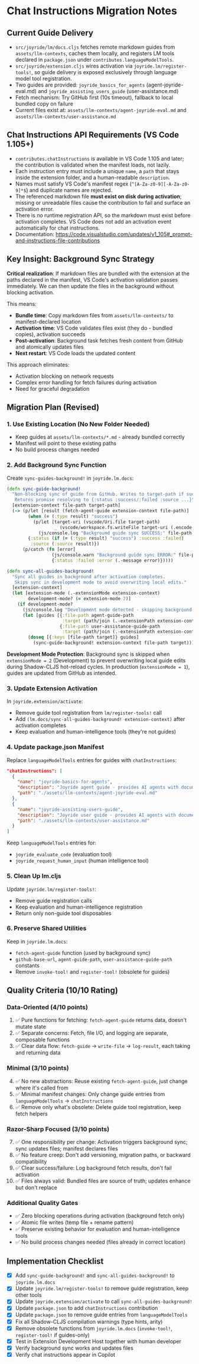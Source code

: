 # Chat Instructions Migration Notes

## Current Guide Delivery
- `src/joyride/lm/docs.cljs` fetches remote markdown guides from `assets/llm-contexts`, caches them locally, and registers LM tools declared in `package.json` under `contributes.languageModelTools`.
- `src/joyride/extension.cljs` wires activation via `joyride.lm/register-tools!`, so guide delivery is exposed exclusively through language model tool registration.
- Two guides are provided: `joyride_basics_for_agents` (agent-joyride-eval.md) and `joyride_assisting_users_guide` (user-assistance.md)
- Fetch mechanism: Try GitHub first (10s timeout), fallback to local bundled copy on failure
- Current files exist at: `assets/llm-contexts/agent-joyride-eval.md` and `assets/llm-contexts/user-assistance.md`

## Chat Instructions API Requirements (VS Code 1.105+)
- `contributes.chatInstructions` is available in VS Code 1.105 and later; the contribution is validated when the manifest loads, not lazily.
- Each instruction entry must include a unique `name`, a `path` that stays inside the extension folder, and a human-readable `description`.
- Names must satisfy VS Code's manifest regex (`^[A-Za-z0-9][-A-Za-z0-9]*$`) and duplicate names are rejected.
- The referenced markdown file **must exist on disk during activation**; missing or unreadable files cause the contribution to fail and surface an activation error.
- There is no runtime registration API, so the markdown must exist before activation completes. VS Code does not add an activation event automatically for chat instructions.
- Documentation: https://code.visualstudio.com/updates/v1_105#_prompt-and-instructions-file-contributions

## Key Insight: Background Sync Strategy
**Critical realization**: If markdown files are bundled with the extension at the paths declared in the manifest, VS Code's activation validation passes immediately. We can then update the files in the background without blocking activation.

This means:
- **Bundle time**: Copy markdown files from `assets/llm-contexts/` to manifest-declared location
- **Activation time**: VS Code validates files exist (they do - bundled copies), activation succeeds
- **Post-activation**: Background task fetches fresh content from GitHub and atomically updates files
- **Next restart**: VS Code loads the updated content

This approach eliminates:
- Activation blocking on network requests
- Complex error handling for fetch failures during activation
- Need for graceful degradation

## Migration Plan (Revised)

### 1. Use Existing Location (No New Folder Needed)
- Keep guides at `assets/llm-contexts/*.md` - already bundled correctly
- Manifest will point to these existing paths
- No build process changes needed

### 2. Add Background Sync Function
Create `sync-guides-background!` in `joyride.lm.docs`:
```clojure
(defn sync-guide-background!
  "Non-blocking sync of guide from GitHub. Writes to target-path if successful.
   Returns promise resolving to {:status :success/:failed :source ...}"
  [extension-context file-path target-path]
  (-> (p/let [result (fetch-agent-guide extension-context file-path)]
        (when (= (:type result) "success")
          (p/let [target-uri (vscode/Uri.file target-path)
                  _ (vscode/workspace.fs.writeFile target-uri (.encode (js/TextEncoder.) (:content result)))]
            (js/console.log "Background guide sync SUCCESS:" file-path "from" (:source result))))
        {:status (if (= (:type result) "success") :success :failed)
         :source (:source result)})
      (p/catch (fn [error]
                 (js/console.warn "Background guide sync ERROR:" file-path (.-message error))
                 {:status :failed :error (.-message error)}))))

(defn sync-all-guides-background!
  "Sync all guides in background after activation completes.
   Skips sync in development mode to avoid overwriting local edits."
  [extension-context]
  (let [extension-mode (.-extensionMode extension-context)
        development-mode? (= extension-mode 2)]
    (if development-mode?
      (js/console.log "Development mode detected - skipping background guide sync")
      (let [guides [{:file-path agent-guide-path
                     :target (path/join (.-extensionPath extension-context) agent-guide-path)}
                    {:file-path user-assistance-guide-path
                     :target (path/join (.-extensionPath extension-context) user-assistance-guide-path)}]]
        (doseq [{:keys [file-path target]} guides]
          (sync-guide-background! extension-context file-path target))))))
```

**Development Mode Protection**: Background sync is skipped when `extensionMode = 2` (Development) to prevent overwriting local guide edits during Shadow-CLJS hot-reload cycles. In production (`extensionMode = 1`), guides are updated from GitHub as intended.

### 3. Update Extension Activation
In `joyride.extension/activate`:
- Remove guide tool registration from `lm/register-tools!` call
- Add `(lm.docs/sync-all-guides-background! extension-context)` after activation completes
- Keep evaluation and human-intelligence tools (they're not guides)

### 4. Update package.json Manifest
Replace `languageModelTools` entries for guides with `chatInstructions`:
```json
"chatInstructions": [
  {
    "name": "joyride-basics-for-agents",
    "description": "Joyride agent guide - provides AI agents with documentation about using Joyride evaluation effectively",
    "path": "./assets/llm-contexts/agent-joyride-eval.md"
  },
  {
    "name": "joyride-assisting-users-guide",
    "description": "Joyride user guide - provides AI agents with documentation about helping users learn Joyride",
    "path": "./assets/llm-contexts/user-assistance.md"
  }
]
```

Keep `languageModelTools` entries for:
- `joyride_evaluate_code` (evaluation tool)
- `joyride_request_human_input` (human intelligence tool)

### 5. Clean Up lm.cljs
Update `joyride.lm/register-tools!`:
- Remove guide registration calls
- Keep evaluation and human-intelligence registration
- Return only non-guide tool disposables

### 6. Preserve Shared Utilities
Keep in `joyride.lm.docs`:
- `fetch-agent-guide` function (used by background sync)
- `github-base-url`, `agent-guide-path`, `user-assistance-guide-path` constants
- Remove `invoke-tool!` and `register-tool!` (obsolete for guides)

## Quality Criteria (10/10 Rating)

### Data-Oriented (4/10 points)
1. ✅ Pure functions for fetching: `fetch-agent-guide` returns data, doesn't mutate state
2. ✅ Separate concerns: Fetch, file I/O, and logging are separate, composable functions
3. ✅ Clear data flow: `fetch-guide` → `write-file` → `log-result`, each taking and returning data

### Minimal (3/10 points)
4. ✅ No new abstractions: Reuse existing `fetch-agent-guide`, just change where it's called from
5. ✅ Minimal manifest changes: Only change guide entries from `languageModelTools` → `chatInstructions`
6. ✅ Remove only what's obsolete: Delete guide tool registration, keep fetch helpers

### Razor-Sharp Focused (3/10 points)
7. ✅ One responsibility per change: Activation triggers background sync; sync updates files; manifest declares files
8. ✅ No feature creep: Don't add versioning, migration paths, or backward compatibility
9. ✅ Clear success/failure: Log background fetch results, don't fail activation
10. ✅ Files always valid: Bundled files are source of truth; updates enhance but don't replace

### Additional Quality Gates
- ✅ Zero blocking operations during activation (background fetch only)
- ✅ Atomic file writes (temp file + rename pattern)
- ✅ Preserve existing behavior for evaluation and human-intelligence tools
- ✅ No build process changes needed (files already in correct location)

## Implementation Checklist
- [x] Add `sync-guide-background!` and `sync-all-guides-background!` to `joyride.lm.docs`
- [x] Update `joyride.lm/register-tools!` to remove guide registration, keep other tools
- [x] Update `joyride.extension/activate` to call `sync-all-guides-background!`
- [x] Update `package.json` to add `chatInstructions` contribution
- [x] Update `package.json` to remove guide entries from `languageModelTools`
- [x] Fix all Shadow-CLJS compilation warnings (type hints, arity)
- [x] Remove obsolete functions from `joyride.lm.docs` (`invoke-tool!`, `register-tool!` if guides-only)
- [x] Test in Extension Development Host together with human developer
- [x] Verify background sync works and updates files
- [x] Verify chat instructions appear in Copilot
